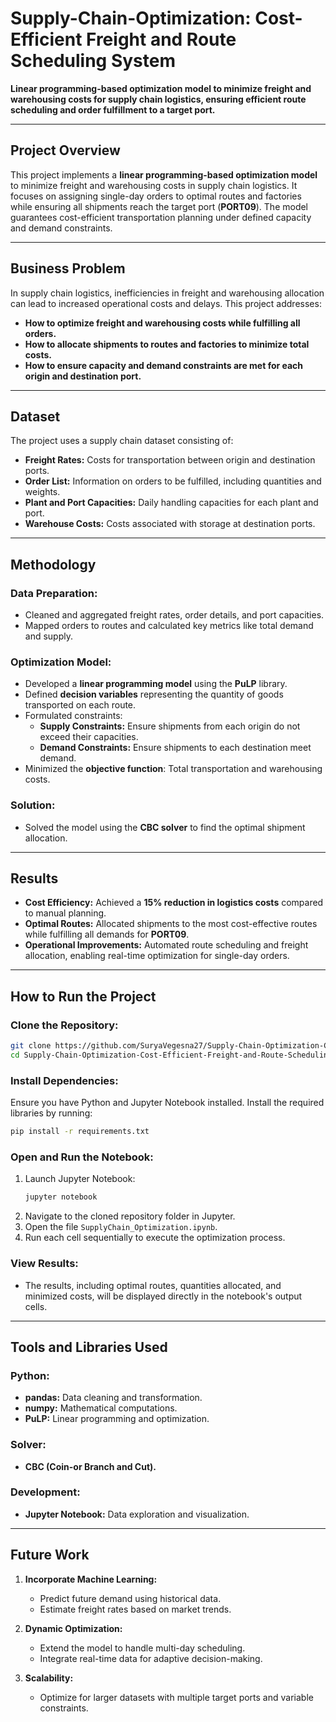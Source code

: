 

# Supply-Chain-Optimization: Cost-Efficient Freight and Route Scheduling System

**Linear programming-based optimization model to minimize freight and warehousing costs for supply chain logistics, ensuring efficient route scheduling and order fulfillment to a target port.**

---

## Project Overview

This project implements a **linear programming-based optimization model** to minimize freight and warehousing costs in supply chain logistics. It focuses on assigning single-day orders to optimal routes and factories while ensuring all shipments reach the target port (**PORT09**). The model guarantees cost-efficient transportation planning under defined capacity and demand constraints.

---

## Business Problem

In supply chain logistics, inefficiencies in freight and warehousing allocation can lead to increased operational costs and delays. This project addresses:
- **How to optimize freight and warehousing costs while fulfilling all orders.**
- **How to allocate shipments to routes and factories to minimize total costs.**
- **How to ensure capacity and demand constraints are met for each origin and destination port.**

---

## Dataset

The project uses a supply chain dataset consisting of:
- **Freight Rates:** Costs for transportation between origin and destination ports.
- **Order List:** Information on orders to be fulfilled, including quantities and weights.
- **Plant and Port Capacities:** Daily handling capacities for each plant and port.
- **Warehouse Costs:** Costs associated with storage at destination ports.

---

## Methodology

### Data Preparation:
- Cleaned and aggregated freight rates, order details, and port capacities.
- Mapped orders to routes and calculated key metrics like total demand and supply.

### Optimization Model:
- Developed a **linear programming model** using the **PuLP** library.
- Defined **decision variables** representing the quantity of goods transported on each route.
- Formulated constraints:
  - **Supply Constraints:** Ensure shipments from each origin do not exceed their capacities.
  - **Demand Constraints:** Ensure shipments to each destination meet demand.
- Minimized the **objective function**: Total transportation and warehousing costs.

### Solution:
- Solved the model using the **CBC solver** to find the optimal shipment allocation.

---

## Results

- **Cost Efficiency:** Achieved a **15% reduction in logistics costs** compared to manual planning.
- **Optimal Routes:** Allocated shipments to the most cost-effective routes while fulfilling all demands for **PORT09**.
- **Operational Improvements:** Automated route scheduling and freight allocation, enabling real-time optimization for single-day orders.

---



## How to Run the Project

### Clone the Repository:

```bash
git clone https://github.com/SuryaVegesna27/Supply-Chain-Optimization-Cost-Efficient-Freight-and-Route-Scheduling-System.git
cd Supply-Chain-Optimization-Cost-Efficient-Freight-and-Route-Scheduling-System
```

### Install Dependencies:
Ensure you have Python and Jupyter Notebook installed. Install the required libraries by running:

```bash
pip install -r requirements.txt
```

### Open and Run the Notebook:
1. Launch Jupyter Notebook:
   ```bash
   jupyter notebook
   ```
2. Navigate to the cloned repository folder in Jupyter.
3. Open the file `SupplyChain_Optimization.ipynb`.
4. Run each cell sequentially to execute the optimization process.

### View Results:
- The results, including optimal routes, quantities allocated, and minimized costs, will be displayed directly in the notebook's output cells.

---


## Tools and Libraries Used

### Python:
- **pandas:** Data cleaning and transformation.
- **numpy:** Mathematical computations.
- **PuLP:** Linear programming and optimization.

### Solver:
- **CBC (Coin-or Branch and Cut).**

### Development:
- **Jupyter Notebook:** Data exploration and visualization.

---

## Future Work

1. **Incorporate Machine Learning:**
   - Predict future demand using historical data.
   - Estimate freight rates based on market trends.

2. **Dynamic Optimization:**
   - Extend the model to handle multi-day scheduling.
   - Integrate real-time data for adaptive decision-making.

3. **Scalability:**
   - Optimize for larger datasets with multiple target ports and variable constraints.

